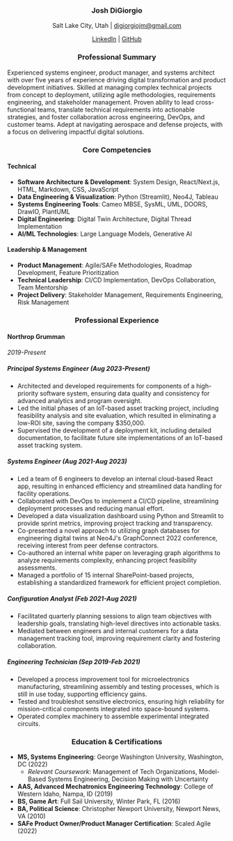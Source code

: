 <h3 style="text-align: center">Josh DiGiorgio</h3>

<p style="text-align: center;">Salt Lake City, Utah | <a href="mailto:digiorgiojm@gmail.com">digiorgiojm@gmail.com</a></p>

<p style="text-align: center;"><a href="https://www.linkedin.com/in/joshdigiorgio/">LinkedIn</a> | <a href="https://github.com/jmdigiorgio">GitHub</a></p>


<h3 style="text-align: center">Professional Summary</h3>

Experienced systems engineer, product manager, and systems architect with over five years of experience driving digital transformation and product development initiatives. Skilled at managing complex technical projects from concept to deployment, utilizing agile methodologies, requirements engineering, and stakeholder management. Proven ability to lead cross-functional teams, translate technical requirements into actionable strategies, and foster collaboration across engineering, DevOps, and customer teams. Adept at navigating aerospace and defense projects, with a focus on delivering impactful digital solutions.

<h3 style="text-align: center">Core Competencies</h3>

#### Technical
- **Software Architecture & Development**: System Design, React/Next.js, HTML, Markdown, CSS, JavaScript
- **Data Engineering & Visualization**: Python (Streamlit), Neo4J, Tableau
- **Systems Engineering Tools**: Cameo MBSE, SysML, UML, DOORS, DrawIO, PlantUML
- **Digital Engineering**: Digital Twin Architecture, Digital Thread Implementation
- **AI/ML Technologies**: Large Language Models, Generative AI

#### Leadership & Management
- **Product Management**: Agile/SAFe Methodologies, Roadmap Development, Feature Prioritization
- **Technical Leadership**: CI/CD Implementation, DevOps Collaboration, Team Mentorship
- **Project Delivery**: Stakeholder Management, Requirements Engineering, Risk Management

<h3 style="text-align: center">Professional Experience</h3>

#### Northrop Grumman

*2019-Present*

##### Principal Systems Engineer (Aug 2023-Present)

- Architected and developed requirements for components of a high-priority software system, ensuring data quality and consistency for advanced analytics and program oversight.
- Led the initial phases of an IoT-based asset tracking project, including feasibility analysis and site evaluation, which resulted in eliminating a low-ROI site, saving the company $350,000.
- Supervised the development of a deployment kit, including detailed documentation, to facilitate future site implementations of an IoT-based asset tracking system.

##### Systems Engineer (Aug 2021-Aug 2023)

- Led a team of 6 engineers to develop an internal cloud-based React app, resulting in enhanced efficiency and streamlined data handling for facility operations.
- Collaborated with DevOps to implement a CI/CD pipeline, streamlining deployment processes and reducing manual effort.
- Developed a data visualization dashboard using Python and Streamlit to provide sprint metrics, improving project tracking and transparency.
- Co-presented a novel approach to utilizing graph databases for engineering digital twins at Neo4J's GraphConnect 2022 conference, receiving interest from peer defense contractors.
- Co-authored an internal white paper on leveraging graph algorithms to analyze requirements complexity, enhancing project feasibility assessments.
- Managed a portfolio of 15 internal SharePoint-based projects, establishing a standardized framework for efficient project completion.

##### Configuration Analyst (Feb 2021-Aug 2021)

- Facilitated quarterly planning sessions to align team objectives with leadership goals, translating high-level directives into actionable tasks.
- Mediated between engineers and internal customers for a data management tracking tool, improving requirement clarity and fostering collaboration.

##### Engineering Technician (Sep 2019-Feb 2021)

- Developed a process improvement tool for microelectronics manufacturing, streamlining assembly and testing processes, which is still in use today, supporting efficiency gains.
- Tested and troubleshot sensitive electronics, ensuring high reliability for mission-critical components integrated into space-bound systems.
- Operated complex machinery to assemble experimental integrated circuits.

<h3 style="text-align: center">Education & Certifications</h3>

- **MS, Systems Engineering**: George Washington University, Washington, DC (2022)
  - *Relevant Coursework*: Management of Tech Organizations, Model-Based Systems Engineering, Decision Making with Uncertainty
- **AAS, Advanced Mechatronics Engineering Technology**: College of Western Idaho, Nampa, ID (2019)
- **BS, Game Art**: Full Sail University, Winter Park, FL (2016)
- **BA, Political Science**: Christopher Newport University, Newport News, VA (2010)
- **SAFe Product Owner/Product Manager Certification**: Scaled Agile (2022)
